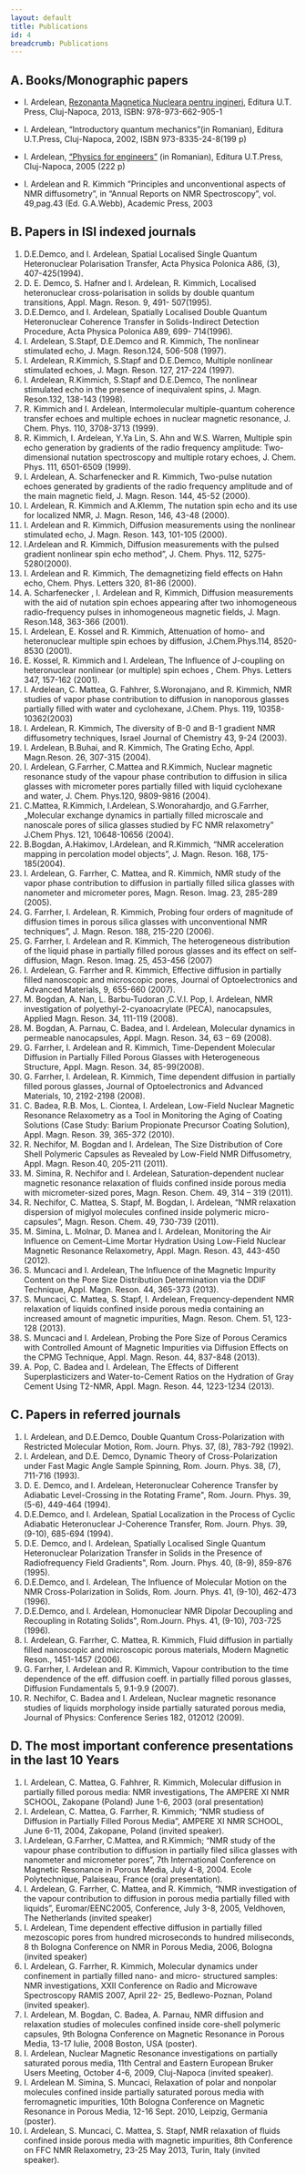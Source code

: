 ```yaml
---
layout: default
title: Publications
id: 4
breadcrumb: Publications
---
```


A. Books/Monographic papers
-------

 * I. Ardelean, [Rezonanta Magnetica Nucleara pentru ingineri](/assets/rmn_pentru_ingineri.zip), Editura U.T. Press, Cluj-Napoca, 2013, ISBN: 978-973-662-905-1 

 * I. Ardelean, “Introductory quantum mechanics”(in Romanian), Editura U.T.Press, Cluj-Napoca, 2002, ISBN 973-8335-24-8(199 p)

 * I. Ardelean, [“Physics for engineers”](/assets/fizica_pt_ingineri.zip) (in Romanian), Editura U.T.Press, Cluj-Napoca, 2005 (222 p)

 * I. Ardelean and R. Kimmich ”Principles and unconventional aspects of NMR diffusometry”, in “Annual Reports on NMR Spectroscopy”, vol. 49,pag.43 (Ed. G.A.Webb), Academic Press, 2003

B. Papers in ISI indexed journals
----------

1. D.E.Demco, and I. Ardelean, Spatial Localised Single Quantum Heteronuclear Polarisation Transfer, Acta Physica Polonica A86, (3), 407-425(1994).
2. D. E. Demco, S. Hafner and I. Ardelean, R. Kimmich, Localised heteronuclear cross-polarisation in solids by double quantum transitions, Appl. Magn. Reson. 9, 491- 507(1995).
3. D.E.Demco, and I. Ardelean, Spatially Localised Double Quantum Heteronuclear Coherence Transfer in Solids-Indirect Detection Procedure, Acta Physica Polonica A89, 699- 714(1996).
4. I. Ardelean, S.Stapf, D.E.Demco and R. Kimmich, The nonlinear stimulated echo, J. Magn. Reson.124, 506-508 (1997).
5. I. Ardelean, R.Kimmich, S.Stapf and D.E.Demco, Multiple nonlinear stimulated echoes, J. Magn. Reson. 127, 217-224 (1997).
6. I. Ardelean, R.Kimmich, S.Stapf and D.E.Demco, The nonlinear stimulated echo in the presence of inequivalent spins, J. Magn. Reson.132, 138-143 (1998).
7. R. Kimmich and I. Ardelean, Intermolecular multiple-quantum coherence transfer echoes and multiple echoes in nuclear magnetic resonance, J. Chem. Phys. 110, 3708-3713 (1999).
8. R. Kimmich, I. Ardelean, Y.Ya Lin, S. Ahn and W.S. Warren, Multiple spin echo generation by gradients of the radio frequency amplitude: Two-dimensional nutation spectroscopy and multiple rotary echoes, J. Chem. Phys. 111, 6501-6509 (1999).
9. I. Ardelean, A. Scharfenecker and R. Kimmich, Two-pulse nutation echoes generated by gradients of the radio frequency amplitude and of the main magnetic field, J. Magn. Reson. 144, 45-52 (2000).
10. I. Ardelean, R. Kimmich and A.Klemm, The nutation spin echo and its use for localized NMR, J. Magn. Reson, 146, 43-48 (2000).
11. I. Ardelean and R. Kimmich, Diffusion measurements using the nonlinear stimulated echo, J. Magn. Reson. 143, 101-105 (2000).
12. I.Ardelean and R. Kimmich, Diffusion measurements with the pulsed gradient nonlinear spin echo method”, J. Chem. Phys. 112, 5275-5280(2000).
13. I. Ardelean and R. Kimmich, The demagnetizing field effects on Hahn echo, Chem. Phys. Letters 320, 81-86 (2000).
14. A. Scharfenecker , I. Ardelean and R, Kimmich, Diffusion measurements with the aid of nutation spin echoes appearing after two inhomogeneous radio-frequency pulses in inhomogeneous magnetic fields, J. Magn. Reson.148, 363-366 (2001).
15. I. Ardelean, E. Kossel and R. Kimmich, Attenuation of homo- and heteronuclear multiple spin echoes by diffusion, J.Chem.Phys.114, 8520-8530 (2001).
16. E. Kossel, R. Kimmich and I. Ardelean, The Influence of J-coupling on heteronuclear nonlinear (or multiple) spin echoes , Chem. Phys. Letters 347, 157-162 (2001).
17. I. Ardelean, C. Mattea, G. Fahhrer, S.Woronajano, and R. Kimmich, NMR studies of vapor phase contribution to diffusion in nanoporous glasses partially filled with water and cyclohexane, J.Chem. Phys. 119, 10358-10362(2003)
18. I. Ardelean, R. Kimmich, The diversity of B-0 and B-1 gradient NMR diffusometry techniques, Israel Journal of Chemistry 43, 9-24 (2003).
19. I. Ardelean, B.Buhai, and R. Kimmich, The Grating Echo, Appl. Magn.Reson. 26, 307-315 (2004).
20. I. Ardelean, G.Farrher, C.Mattea and R.Kimmich, Nuclear magnetic resonance study of the vapour phase contribution to diffusion in silica glasses with micrometer pores partially filled with liquid cyclohexane and water, J. Chem. Phys.120, 9809-9816 (2004).
21. C.Mattea, R.Kimmich, I.Ardelean, S.Wonorahardjo, and G.Farrher, „Molecular exchange dynamics in partially filled microscale and nanoscale pores of silica glasses studied by FC NMR relaxometry” J.Chem Phys. 121, 10648-10656 (2004).
22. B.Bogdan, A.Hakimov, I.Ardelean, and R.Kimmich, “NMR acceleration mapping in percolation model objects”, J. Magn. Reson. 168, 175-185(2004).
23. I. Ardelean, G. Farrher, C. Mattea, and R. Kimmich, NMR study of the vapor phase contribution to diffusion in partially filled silica glasses with nanometer and micrometer pores, Magn. Reson. Imag. 23, 285-289 (2005).
24. G. Farrher, I. Ardelean, R. Kimmich, Probing four orders of magnitude of diffusion times in porous silica glasses with unconventional NMR techniques”, J. Magn. Reson. 188, 215-220 (2006).
25. G. Farrher, I. Ardelean and R. Kimmich, The heterogeneous distribution of the liquid phase in partially filled porous glasses and its effect on self-diffusion, Magn. Reson. Imag. 25, 453-456 (2007)
26. I. Ardelean, G. Farrher and R. Kimmich, Effective diffusion in partially filled nanoscopic and microscopic pores, Journal of Optoelectronics and Advanced Materials, 9, 655-660 (2007).
27. M. Bogdan, A. Nan, L. Barbu-Tudoran ,C.V.I. Pop, I. Ardelean, NMR investigation of polyethyl-2-cyanoacrylate (PECA), nanocapsules, Applied Magn. Reson. 34, 111-119 (2008).
28. M. Bogdan, A. Parnau, C. Badea, and I. Ardelean, Molecular dynamics in permeable nanocapsules, Appl. Magn. Reson. 34, 63 – 69 (2008).
29. G. Farrher, I. Ardelean and R. Kimmich, Time-Dependent Molecular Diffusion in Partially Filled Porous Glasses with Heterogeneous Structure, Appl. Magn. Reson. 34, 85-99(2008).
30. G. Farrher, I. Ardelean, R. Kimmich, Time dependent diffusion in partially filled porous glasses, Journal of Optoelectronics and Advanced Materials, 10, 2192-2198 (2008).
31. C. Badea, R.B. Mos, L. Ciontea, I. Ardelean, Low-Field Nuclear Magnetic Resonance Relaxometry as a Tool in Monitoring the Aging of Coating Solutions (Case Study: Barium Propionate Precursor Coating Solution), Appl. Magn. Reson. 39, 365-372 (2010).
32. R. Nechifor, M. Bogdan and I. Ardelean, The Size Distribution of Core Shell Polymeric Capsules as Revealed by Low-Field NMR Diffusometry, Appl. Magn.  Reson.40, 205-211 (2011).
33. M. Simina, R. Nechifor and I. Ardelean, Saturation-dependent nuclear magnetic resonance relaxation of fluids confined inside porous media with micrometer-sized pores, Magn. Reson. Chem. 49, 314 – 319 (2011).
34. R. Nechifor, C. Mattea, S. Stapf, M. Bogdan, I. Ardelean, “NMR relaxation dispersion of miglyol molecules confined inside polymeric micro-capsules”, Magn. Reson. Chem. 49, 730-739 (2011).
35. M. Simina, L. Molnar, D. Manea and I. Ardelean, Monitoring the Air Influence on Cement–Lime Mortar Hydration Using Low-Field Nuclear Magnetic Resonance Relaxometry, Appl. Magn. Reson. 43, 443-450 (2012).
36. S. Muncaci and I. Ardelean, The Influence of the Magnetic Impurity Content on the Pore Size Distribution Determination via the DDIF Technique, Appl. Magn. Reson. 44, 365-373 (2013).
37. S. Muncaci, C. Mattea, S. Stapf, I. Ardelean, Frequency‐dependent NMR relaxation of liquids confined inside porous media containing an increased amount of magnetic impurities, Magn. Reson. Chem. 51, 123-128 (2013).
38. S. Muncaci and I. Ardelean, Probing the Pore Size of Porous Ceramics with Controlled Amount of Magnetic Impurities via Diffusion Effects on the CPMG Technique, Appl. Magn. Reson. 44, 837-848 (2013).
39. A. Pop, C. Badea and I. Ardelean, The Effects of Different Superplasticizers and Water-to-Cement Ratios on the Hydration of Gray Cement Using T2-NMR, Appl. Magn. Reson. 44, 1223-1234 (2013).

**C. Papers in referred journals**
---

1. I. Ardelean, and D.E.Demco, Double Quantum Cross-Polarization with Restricted Molecular Motion, Rom. Journ. Phys. 37, (8), 783-792 (1992).
2. I. Ardelean, and D.E. Demco, Dynamic Theory of Cross-Polarization under Fast Magic Angle Sample Spinning, Rom. Journ. Phys. 38, (7), 711-716 (1993).
3. D. E. Demco, and I. Ardelean, Heteronuclear Coherence Transfer by Adiabatic Level-Crossing in the Rotating Frame", Rom. Journ. Phys. 39, (5-6), 449-464 (1994).
4. D.E.Demco, and I. Ardelean, Spatial Localization in the Process of Cyclic Adiabatic Heteronuclear J-Coherence Transfer, Rom. Journ. Phys. 39, (9-10), 685-694 (1994).
5. D.E. Demco, and I. Ardelean, Spatially Localised Single Quantum Heteronuclear Polarization Transfer in Solids in the Presence of Radiofrequency Field Gradients", Rom. Journ. Phys. 40, (8-9), 859-876 (1995).
6. D.E.Demco, and I. Ardelean, The Influence of Molecular Motion on the NMR Cross-Polarization in Solids, Rom. Journ. Phys. 41, (9-10), 462-473 (1996).
7. D.E.Demco, and I. Ardelean, Homonuclear NMR Dipolar Decoupling and Recoupling in Rotating Solids", Rom.Journ. Phys. 41, (9-10), 703-725 (1996).
8. I. Ardelean, G. Farrher, C. Mattea, R. Kimmich, Fluid diffusion in partially filled nanoscopic and microscopic porous materials, Modern Magnetic Reson., 1451-1457 (2006).
9. G. Farrher, I. Ardelean and R. Kimmich, Vapour contribution to the time dependence of the eff. diffusion coeff. in partially filled porous glasses, Diffusion Fundamentals 5, 9.1-9.9 (2007).
10. R. Nechifor, C. Badea and I. Ardelean, Nuclear magnetic resonance studies of liquids morphology inside partially saturated porous media, Journal of Physics: Conference Series 182, 012012 (2009).

**D. The most important conference presentations in the last 10 Years**
---

 1. I. Ardelean, C. Mattea, G. Fahhrer, R. Kimmich, Molecular diffusion in partially filled porous media: NMR investigations, The AMPERE XI NMR SCHOOL, Zakopane (Poland) June 1-6, 2003 (oral presentation)
 2. I. Ardelean, C. Mattea, G. Farrher, R. Kimmich; “NMR studiess of Diffusion in Partially Filled Porous Media”, AMPERE XI NMR SCHOOL, June 6-11, 2004, Zakopane, Poland (invited speaker).
 3. I.Ardelean, G.Farrher, C.Mattea, and R.Kimmich; “NMR study of the vapour phase contribution to diffusion in partially filed silica glasses with nanometer and micrometer pores”, 7th International Conference on Magnetic Resonance in Porous Media, July 4-8, 2004. Ecole Polytechnique, Palaiseau, France (oral presentation).
 4. I. Ardelean, G. Farrher, C. Mattea, and R. Kimmich, “NMR investigation of the vapour contribution to diffusion in porous media partially filled with liquids”, Euromar/EENC2005, Conference, July 3-8, 2005, Veldhoven, The Netherlands (invited speaker)
 5. I. Ardelean, Time dependent effective diffusion in partially filled mezoscopic pores from hundred microseconds to hundred miliseconds, 8 th Bologna Conference on NMR in Porous Media, 2006, Bologna (invited speaker)
 6. I. Ardelean, G. Farrher, R. Kimmich, Molecular dynamics under confinement in partially filled nano- and micro- structured samples: NMR investigations, XXII Conference on Radio and Microwave Spectroscopy RAMIS 2007, April 22- 25, Bedlewo-Poznan, Poland (invited speaker).
 7. I. Ardelean, M. Bogdan, C. Badea, A. Parnau, NMR diffusion and relaxation studies of molecules confined inside core-shell polymeric capsules, 9th Bologna Conference on Magnetic Resonance in Porous Media, 13-17 Iulie, 2008 Boston, USA (poster).
 8. I. Ardelean, Nuclear Magnetic Resonance investigations on partially saturated porous media, 11th Central and Eastern European Bruker Users Meeting, October 4-6, 2009, Cluj-Napoca (invited speaker).
 9. I. Ardelean M. Simina, S. Muncaci, Relaxation of polar and nonpolar molecules confined inside partially saturated porous media with ferromagnetic impurities, 10th Bologna Conference on Magnetic Resonance in Porous Media, 12-16 Sept. 2010, Leipzig, Germania (poster).
 10. I. Ardelean, S. Muncaci, C. Mattea, S. Stapf, NMR relaxation of fluids confined inside porous media with magnetic impurities, 8th Conference on FFC NMR Relaxometry, 23-25 May 2013, Turin, Italy (invited speaker).
